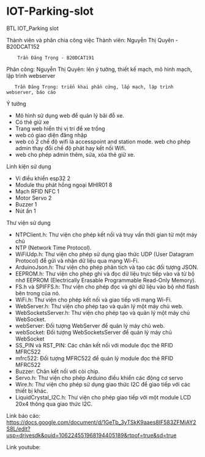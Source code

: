 # IOT-Parking-slot
BTL IOT_Parking slot

Thành viên và phân chia công việc
Thành viên: Nguyễn Thị Quyên - B20DCAT152
		          
	    Trần Đăng Trọng - B20DCAT191
            
Phân công: Nguyễn Thị Quyên: lên ý tưởng, thiết kế mạch, mô hình mạch, lập trình webserver
           
	   Trần Đăng Trọng: triển khai phần cứng, lắp mạch, lập trình webserver, báo cáo

Ý tưởng
- Mô hình sử dụng web để quản lý bãi đỗ xe.
- Có thẻ giữ xe
- Trang web hiển thị vị trí để xe trống
- web có giao diện đăng nhập
- web có 2 chế độ wifi là accesspoint and station mode. web cho phép admin thay đổi chế độ phát hay kết nối Wifi.
- web cho phép admin thêm, sửa, xóa thẻ giữ xe.
  
Linh kiện sử dụng
- Vi điều khiển esp32     2
- Module thu phát hồng ngoại MHIR01      8
- Mạch RFID NFC    1
- Motor Servo    2
- Buzzer    1
- Nút ấn   1

Thư viện sử dụng
- NTPClient.h: Thư viện cho phép kết nối và truy vấn thời gian từ một máy chủ
- NTP (Network Time Protocol).
- WiFiUdp.h: Thư viện cho phép sử dụng giao thức UDP (User Datagram Protocol) để gửi và nhận dữ liệu qua mạng Wi-Fi.
- ArduinoJson.h: Thư viện cho phép phân tích và tạo các đối tượng JSON.
- EEPROM.h: Thư viện cho phép ghi và đọc dữ liệu trực tiếp vào và từ bộ nhớ EEPROM (Electrically Erasable Programmable Read-Only Memory).
- FS.h và SPIFFS.h: Thư viện cho phép đọc và ghi dữ liệu vào bộ nhớ flash bên trong của nó.
- WiFi.h: Thư viện cho phép kết nối và giao tiếp với mạng Wi-Fi.
- WebServer.h: Thư viện cho phép tạo và quản lý một máy chủ web.
- WebSocketsServer.h: Thư viện cho phép tạo và quản lý một máy chủ WebSocket.
- webServer: Đối tượng WebServer để quản lý máy chủ web.
- webSocket: Đối tượng WebSocketsServer để quản lý máy chủ WebSocket
- SS_PIN và RST_PIN: Các chân kết nối với module đọc thẻ RFID MFRC522
- mfrc522: Đối tượng MFRC522 để quản lý module đọc thẻ RFID MFRC522
- Buzzer: Chân kết nối với còi chip.
- Servo.h: Thư viện cho phép Arduino điều khiển các động cơ servo
- Wire.h: Thư viện cho phép sử dụng giao thức I2C để giao tiếp với các thiết bị khác.
- LiquidCrystal_I2C.h: Thư viện cho phép giao tiếp với một module LCD 20x4 thông qua giao thức I2C.

Link báo cáo: https://docs.google.com/document/d/1GeTb_3yTSkK9aaes8IF583ZFMiAY2S8L/edit?usp=drivesdk&ouid=106224551968194405189&rtpof=true&sd=true

Link youtube: 

